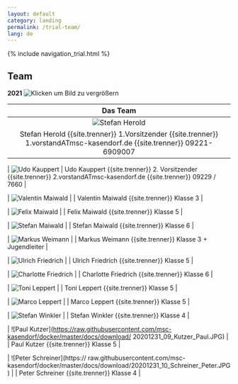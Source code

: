 ```yaml
---
layout: default
category: landing
permalink: /trial-team/
lang: de
---
```


{% include navigation_trial.html %}

## Team
**2021**
![Klicken um Bild zu vergrößern](https://raw.githubusercontent.com/msc-kasendorf/docker/master/docs/download/20201231_Gruppenbild.JPG)

| Das Team |
|:--------:|
| ![Stefan Herold](https://lh3.googleusercontent.com/T5SHb4qb7OIfhZl8_a7RzI-yXdb7ESqFgkbi0_u3lTQ=w181-h222-p-no) |
| Stefan Herold {{site.trenner}} 1.Vorsitzender {{site.trenner}} 1.vorstandATmsc-kasendorf.de {{site.trenner}} 09221-6909007 |

| ![Udo Kauppert](https://lh4.googleusercontent.com/3li14t_HWAZ5lkrMtZ8fPWJzO-0wEe83z-m2oqlrZro=w150-h193-p-no)
| Udo Kauppert {{site.trenner}} 2. Vorsitzender {{site.trenner}} 2.vorstandATmsc-kasendorf.de {{site.trenner}}  09229 / 7660 |

| ![Valentin Maiwald](https://raw.githubusercontent.com/msc-kasendorf/docker/master/docs/download/20201231_01_Maiwald_Valentin.JPG) |
| Valentin Maiwald {{site.trenner}} Klasse 3 |

|  ![Felix Maiwald](http://raw.githubusercontent.com/msc-kasendorf/docker/master/docs/download/20201231_02_Maiwald_Felix.JPG) |
| Felix Maiwald {{site.trenner}} Klasse 5 |

|  ![Stefan Maiwald](http://raw.githubusercontent.com/msc-kasendorf/docker/master/docs/download/20201231_03_Maiwald_Stefan.JPG) |
| Stefan Maiwald {{site.trenner}} Klasse 6 |

| ![Markus Weimann](https://lh6.googleusercontent.com/LGm-nV2_UCrz-q-8oe6hL604oCe_ky_gPkV2HdnmMJ8=w137-h207-p-no) |
| Markus Weimann {{site.trenner}} Klasse 3 + Jugendleiter |

| ![Ulrich Friedrich](https://raw.githubusercontent.com/msc-kasendorf/docker/master/docs/download/20201231_04_Friedrich_Ulrich.JPG) |
| Ulrich Friedrich {{site.trenner}} Klasse 5 |

| ![Charlotte Friedrich](https://raw.githubusercontent.com/msc-kasendorf/docker/master/docs/download/20201231_05_Friedrich_Charlotte.JPG) |
| Charlotte Friedrich {{site.trenner}} Klasse 6 |

| ![Toni Leppert](https://raw.githubusercontent.com/msc-kasendorf/docker/master/docs/download/20201231_06_Leppert_Toni.JPG) |
| Toni Leppert {{site.trenner}} Klasse 5 |

| ![Marco Leppert](https://raw.githubusercontent.com/msc-kasendorf/docker/master/docs/download/20201231_07_Leppert_Marco.JPG) |
| Marco Leppert {{site.trenner}} Klasse 5 |

| ![Stefan Winkler](https://raw.githubusercontent.com/msc-kasendorf/docker/master/docs/download/20201231_08_Winkler_Stefan.JPG) |
| Stefan Winkler {{site.trenner}} Klasse 4 |

| ![Paul Kutzer](https://raw.githubusercontent.com/msc-kasendorf/docker/master/docs/download/ 20201231_09_Kutzer_Paul.JPG) |
| Paul Kutzer {{site.trenner}} Klasse 5 |

| ![Peter Schreiner](https:// raw.githubusercontent.com/msc-kasendorf/docker/master/docs/download/20201231_10_Schreiner_Peter.JPG) |
| Peter Schreiner {{site.trenner}} Klasse 4 |

